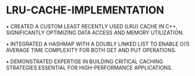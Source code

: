 # LRU-CACHE-IMPLEMENTATION
• CREATED A CUSTOM LEAST RECENTLY USED (LRU) CACHE IN C++, SIGNIFICANTLY OPTIMIZING DATA ACCESS AND MEMORY UTILIZATION.

• INTEGRATED A HASHMAP WITH A DOUBLY LINKED LIST TO ENABLE O(1) AVERAGE TIME COMPLEXITY FOR BOTH GET AND PUT OPERATIONS.

• DEMONSTRATED EXPERTISE IN BUILDING CRITICAL CACHING STRATEGIES ESSENTIAL FOR HIGH-PERFORMANCE APPLICATIONS.
